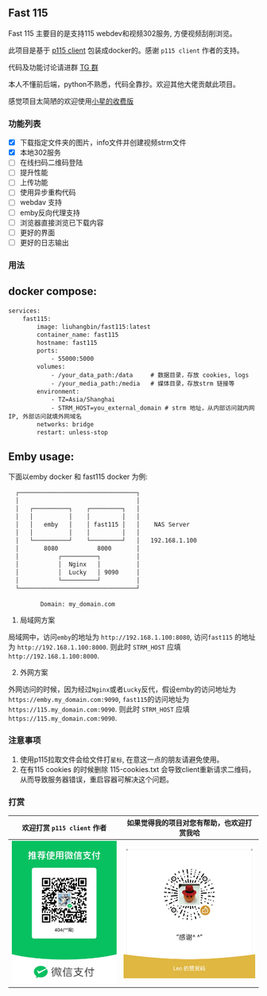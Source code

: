 ## Fast 115

Fast 115 主要目的是支持115 webdev和视频302服务, 方便视频刮削浏览。

此项目是基于 [p115 client](https://github.com/ChenyangGao/p115client.git)
包装成docker的。感谢 `p115 client` 作者的支持。

代码及功能讨论请进群 [TG 群](https://t.me/operate115)

本人不懂前后端，python不熟悉，代码全靠抄。欢迎其他大佬贡献此项目。

感觉项目太简陋的欢迎使用[小星的收费版](https://hub.docker.com/r/lifj25/strm-p115)

### 功能列表

- [x] 下载指定文件夹的图片，info文件并创建视频strm文件
- [x] 本地302服务
- [ ] 在线扫码二维码登陆
- [ ] 提升性能
- [ ] 上传功能
- [ ] 使用异步重构代码
- [ ] webdav 支持
- [ ] emby反向代理支持
- [ ] 浏览器直接浏览已下载内容
- [ ] 更好的界面
- [ ] 更好的日志输出

### 用法

docker compose:
---
```
services:
    fast115:
        image: liuhangbin/fast115:latest
        container_name: fast115
        hostname: fast115
        ports:
            - 55000:5000
        volumes:
            - /your_data_path:/data     # 数据目录，存放 cookies, logs
            - /your_media_path:/media   # 媒体目录，存放strm 链接等
        environment:
            - TZ=Asia/Shanghai
            - STRM_HOST=you_external_domain # strm 地址，从内部访问就内网IP, 外部访问就填外网域名
        networks: bridge
        restart: unless-stop
```

Emby usage:
---
下面以emby docker 和 fast115 docker 为例:
```
  ┌─────────────────────────────────┐
  │                                 │
  │   ┌──────────┐    ┌─────────┐   │
  │   │          │    │         │   │
  │   │   emby   │    │ fast115 │   │    NAS Server
  │   │          │    │         │   │
  │   └──────────┘    └─────────┘   │   192.168.1.100
  │       8080           8000       │
  │           ┌──────────┐          │
  │           │  Nginx   │          │
  │           │  Lucky   │ 9090     │
  │           └──────────┘          │
  └─────────────────────────────────┘

         Domain: my_domain.com
```

1. 局域网方案

局域网中，访问`emby`的地址为 `http://192.168.1.100:8080`, 访问`fast115`
的地址为 `http://192.168.1.100:8000`. 则此时 `STRM_HOST` 应填
`http://192.168.1.100:8000`.

2. 外网方案

外网访问的时候，因为经过`Nginx`或者`Lucky`反代，假设emby的访问地址为
`https://emby.my_domain.com:9090`, `fast115`的访问地址为
`https://115.my_domain.com:9090`. 则此时 `STRM_HOST` 应填
`https://115.my_domain.com:9090`.

### 注意事项

1. 使用p115拉取文件会给文件打`星标`, 在意这一点的朋友请避免使用。
2. 在有115 cookies 的时候删除 115-cookies.txt 会导致client重新请求二维码，
   从而导致服务器错误，重启容器可解决这个问题。

### 打赏

欢迎打赏 `p115 client` 作者 | 如果觉得我的项目对您有帮助，也欢迎打赏我哈
--- | ---
![p115client](app/static/images/p115clint.jpeg) | ![Leo](app/static/images/Leo.png)
